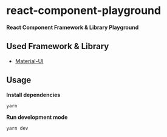# react-component-playground
**React Component Framework & Library Playground**

## Used Framework & Library
- [Material-UI](https://material-ui.com/getting-started/installation/)

## Usage
**Install dependencies**
```
yarn
```

**Run development mode**
```
yarn dev
```
